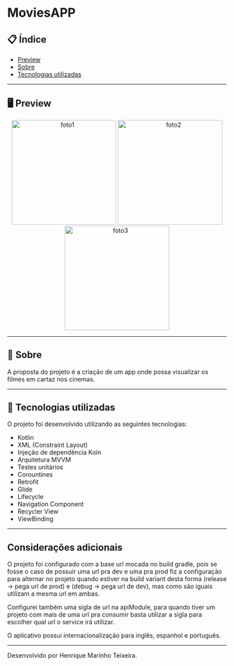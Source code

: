 # MoviesAPP

## 📋 Índice

- [Preview](#-Preview)
- [Sobre](#-Sobre)
- [Tecnologias utilizadas](#-Tecnologias-utilizadas)

---

## 🖥 Preview 

<div align="center">
  
<!-- Imagem 1 -->
<img src="https://github.com/henriqtm1/MoviesAPP/assets/69311308/ceac84e1-e9fa-4239-a695-3d3a898c7900" alt="foto1" width="240" />

<!-- Imagem 2 -->
<img src="https://github.com/henriqtm1/MoviesAPP/assets/69311308/e83922fd-4704-422f-b48d-0e7c818852b4" alt="foto2" width="240" />

<!-- Imagem 3 -->
<img src="https://github.com/henriqtm1/MoviesAPP/assets/69311308/ffd97145-1adc-42b2-8690-c4f52ae04a4d" alt="foto3" width="240" />
</div>

---

## 📖 Sobre 

A proposta do projeto é a criação de um app onde possa visualizar os filmes em cartaz nos cinemas.

--- 

## 🚀 Tecnologias utilizadas

O projeto foi desenvolvido utilizando as seguintes tecnologias:

- Kotlin
- XML (Constraint Layout)
- Injeção de dependência Koin
- Arquitetura MVVM
- Testes unitários
- Corountines
- Retrofit
- Glide
- Lifecycle
- Navigation Component
- Recycler View
- ViewBinding
---

## Considerações adicionais
O projeto foi configurado com a base url mocada no build gradle, pois se fosse o caso de possuir uma url pra dev e uma pra prod fiz a configuração para alternar no projeto quando estiver na build variant desta forma (release -> pega url de prod) e (debug -> pega url de dev), mas como são iguais utilizam a mesma url em ambas.

Configurei também uma sigla de url na apiModule, para quando tiver um projeto com mais de uma url pra consumir basta utilizar a sigla para escolher qual url o service irá utilizar.

O aplicativo possui internacionalização para inglês, espanhol e português.

--- 
Desenvolvido por Henrique Marinho Teixeira.
